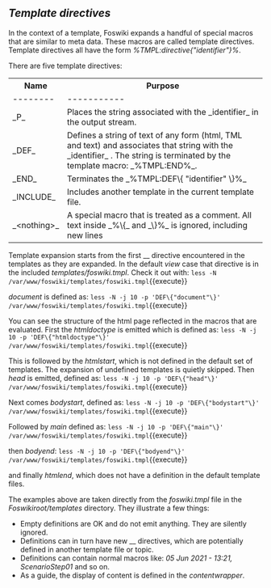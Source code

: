 ## _Template directives_	

In the context of a template, Foswiki expands a handful of special macros that are similar to meta data. These macros are called template directives. Template directives all have the form _%TMPL:directive\{"identifier"\}%_.

There are five template directives:

<table class="foswikiTable">
<tr class="foswikiTableOdd foswikiTableRowdataBgSorted0 foswikiTableRowdataBg0">
<th class="foswikiTableCol0 foswikiFirstCol"> Name </th>
<th class="foswikiTableCol1 foswikiLastCol"> Purpose </th>
</tr>
<tr class="foswikiTableEven foswikiTableRowdataBgSorted0 foswikiTableRowdataBg0">
<td class="foswikiTableCol0 foswikiFirstCol"> -------- </td>
<td class="foswikiTableCol1 foswikiLastCol"> ----------- </td>
</tr>
<tr class="foswikiTableOdd foswikiTableRowdataBgSorted1 foswikiTableRowdataBg1">
<td class="foswikiTableCol0 foswikiFirstCol">_P_</td>
<td class="foswikiTableCol1 foswikiLastCol"> Places the string associated with the _identifier_ in the output stream. </td>
</tr>
<tr class="foswikiTableEven foswikiTableRowdataBgSorted0 foswikiTableRowdataBg0">
<td class="foswikiTableCol0 foswikiFirstCol">_DEF_</td>
<td class="foswikiTableCol1 foswikiLastCol"> Defines a string of text of any form (html, TML and text) and associates that string with the _identifier_ . The string is terminated by the template macro: _%TMPL:END%_. </td>
</tr>
<tr class="foswikiTableOdd foswikiTableRowdataBgSorted1 foswikiTableRowdataBg1">
<td class="foswikiTableCol0 foswikiFirstCol">_END_</td>
<td class="foswikiTableCol1 foswikiLastCol"> Terminates the _%TMPL:DEF\{ "identifier" \}%_</td>
</tr>
<tr class="foswikiTableEven foswikiTableRowdataBgSorted0 foswikiTableRowdataBg0">
<td class="foswikiTableCol0 foswikiFirstCol">_INCLUDE_</td>
<td class="foswikiTableCol1 foswikiLastCol"> Includes another template in the current template file. </td>
</tr>
<tr class="foswikiTableOdd foswikiTableRowdataBgSorted1 foswikiTableRowdataBg1">
<td class="foswikiTableCol0 foswikiFirstCol foswikiLast">_&lt;nothing&gt;_</td>
<td class="foswikiTableCol1 foswikiLastCol foswikiLast"> A special macro that is treated as a comment. All text inside _%\{_ and _\}%_ is ignored, including new lines </td>
</tr>
</table>

Template expansion starts from the first \_\_ directive encountered in the templates as they are expanded. In the default _view_ case that directive is in the included _templates/foswiki.tmpl_. Check it out with: `less -N /var/www/foswiki/templates/foswiki.tmpl`{{execute}}

_document_ is defined as: `less -N -j 10 -p 'DEF\{"document"\}' /var/www/foswiki/templates/foswiki.tmpl`{{execute}}

You can see the structure of the html page reflected in the macros that are evaluated. First the _htmldoctype_ is emitted which is defined as: `less -N -j 10 -p 'DEF\{"htmldoctype"\}' /var/www/foswiki/templates/foswiki.tmpl`{{execute}}

This is followed by the _htmlstart_, which is not defined in the default set of templates. The expansion of undefined templates is quietly skipped. Then _head_ is emitted, defined as: `less -N -j 10 -p 'DEF\{"head"\}' /var/www/foswiki/templates/foswiki.tmpl`{{execute}}

Next comes _bodystart_, defined as: `less -N -j 10 -p 'DEF\{"bodystart"\}' /var/www/foswiki/templates/foswiki.tmpl`{{execute}}

Followed by _main_ defined as: `less -N -j 10 -p 'DEF\{"main"\}' /var/www/foswiki/templates/foswiki.tmpl`{{execute}}

then _bodyend_: `less -N -j 10 -p 'DEF\{"bodyend"\}' /var/www/foswiki/templates/foswiki.tmpl`{{execute}}

and finally _htmlend_, which does not have a definition in the default template files.

The examples above are taken directly from the _foswiki.tmpl_ file in the _Foswikiroot/templates_ directory. They illustrate a few things:
* Empty definitions are OK and do not emit anything. They are silently ignored.
* Definitions can in turn have new \_\_ directives, which are potentially defined in another template file or topic.
* Definitions can contain normal macros like: _05 Jun 2021 - 13:21, ScenarioStep01_ and so on.
* As a guide, the display of content is defined in the _contentwrapper_.